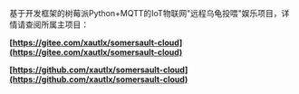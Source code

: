 基于开发框架的树莓派Python+MQTT的IoT物联网"远程乌龟投喂"娱乐项目，详情请查阅所属主项目： 

**[https://gitee.com/xautlx/somersault-cloud](https://gitee.com/xautlx/somersault-cloud)**

**[https://github.com/xautlx/somersault-cloud](https://github.com/xautlx/somersault-cloud)**



